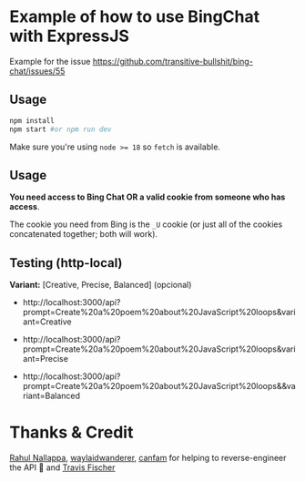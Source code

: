 # Example of how to use BingChat with ExpressJS

Example for the issue https://github.com/transitive-bullshit/bing-chat/issues/55

## Usage

```bash
npm install 
npm start #or npm run dev
```

Make sure you're using `node >= 18` so `fetch` is available.

## Usage

**You need access to Bing Chat OR a valid cookie from someone who has access**.

The cookie you need from Bing is the `_U` cookie (or just all of the cookies concatenated together; both will work).

## Testing (http-local)

**Variant:** [Creative, Precise, Balanced] (opcional)

* http://localhost:3000/api?prompt=Create%20a%20poem%20about%20JavaScript%20loops&variant=Creative

* http://localhost:3000/api?prompt=Create%20a%20poem%20about%20JavaScript%20loops&variant=Precise

* http://localhost:3000/api?prompt=Create%20a%20poem%20about%20JavaScript%20loops&&variant=Balanced

# Thanks & Credit
 [Rahul Nallappa](https://github.com/rnz269), [waylaidwanderer](https://github.com/waylaidwanderer), [canfam](https://github.com/canfam) for helping to reverse-engineer the API 💪 and [Travis Fischer](https://transitivebullsh.it)
